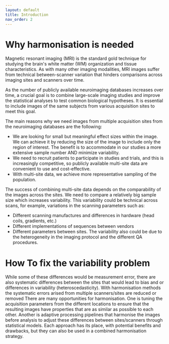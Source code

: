 ```yaml
---
layout: default
title: Introduction
nav_order: 2
---
```


# Why harmonisation is needed 
Magnetic resonant imaging (MRI) is the standard gold technique for studying the brain's white matter (WM) organization and tissue characteristics. As with many other imaging modalities, MRI images suffer from technical between-scanner variation that hinders comparisons across imaging sites and scanners over time. 

As the number of publicly available neuroimaging databases increases over time, a crucial goal is to combine large-scale imaging studies and improve the statistical analyses to test common biological hypotheses. It is essential to include images of the same subjects from various acquisition sites to meet this goal. 

The main reasons why we need images from multiple acquisition sites from the neuroimaging databases are the following: 
*	We are looking for small but meaningful effect sizes within the image. We can achieve it by reducing the size of the image to include only the region of interest. The benefit is to accommodate in our studies a more extensive sample number AND minimize variability.
*	We need to recruit patients to participate in studies and trials, and this is increasingly competitive, so publicly available multi-site data are convenient to use and cost-effective.
*	With multi-site data, we achieve more representative sampling of the population.

The success of combining multi-site data depends on the comparability of the images across the sites. We need to compare a relatively big sample size which increases variability. 
This variability could be technical across scans, for example, variations in the scanning parameters such as:
*	Different scanning manufactures and differences in  hardware (head coils, gradients, etc.) 
*	Different implementations of sequences between vendors
*	Different parameters between sites.
The variability also could be due to the heterogeneity in the imaging protocol and the different QA procedures.

# How To fix the variability problem
While some of these differences would be measurement error, there are also systematic differences between the sites that would lead to bias and or differences in variability (heteroscedasticity). With harmonisation methods the systematic errors arised from multiple scanners/sites are reduced or removed There are many opportunities for harmonisation. One is tuning the acquisition parameters from the different locations to ensure that the resulting images have properties that are as similar as possible to each other. Another is adaptive processing pipelines that harmonise the images before analysis to adjust these differences between sites/scanners through statistical models. Each approach has its place, with potential benefits and drawbacks, but they can also be used in a combined harmonisation strategy.



